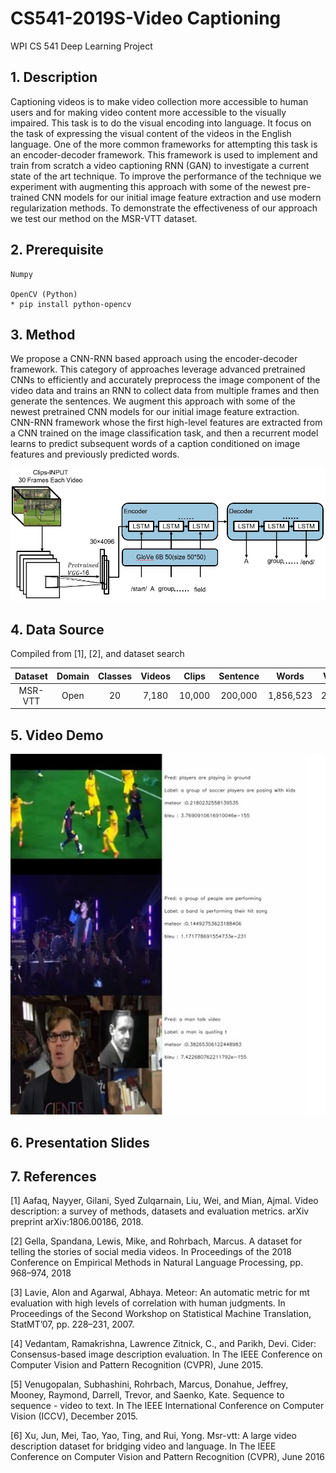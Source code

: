 # CS541-2019S-Video Captioning
WPI CS 541 Deep Learning Project 

## 1. Description
Captioning videos is to make video collection more accessible to human users and for making video content more accessible to the visually impaired. This task is to do the visual encoding into language. It focus on the task of expressing the visual content of the videos in the English language. One of the more common frameworks for attempting this task is an encoder-decoder framework. This framework is used to implement and train from scratch a video captioning RNN (GAN) to investigate a current state of the art technique. To improve the performance of the technique we experiment with augmenting this approach with some of the newest pre-trained CNN models for our initial image feature extraction and use modern regularization methods. To demonstrate the effectiveness of our approach we test our method on the MSR-VTT dataset.

## 2. Prerequisite
<pre><code>Numpy<br>
OpenCV (Python)
* pip install python-opencv
</code></pre>

## 3. Method
We propose a CNN-RNN based approach using the encoder-decoder framework. This category of approaches leverage advanced pretrained CNNs to efficiently and accurately preprocess the image component of the video data and trains an RNN to collect data from multiple frames and then generate the sentences. We augment this approach with some of the newest pretrained CNN models for our initial image feature extraction.<br>
CNN-RNN framework whose the first high-level features are extracted from a CNN trained on the image classification task, and then a recurrent model learns to predict subsequent words of a caption conditioned on image features and previously predicted words.<br>

![](/images/Network_diagram.JPG)

## 4. Data Source
Compiled from [1], [2], and dataset search

|    Dataset  | Domain | Classes| Videos | Clips | Sentence|  Words  |  Vocab | Len(hrs) |
|:-----------:|:------:|:------:|:------:|:-----:|:-------:|:-------:|:------:|:--------:|
|    MSR-VTT  |  Open  |   20   |  7,180 | 10,000| 200,000 |1,856,523| 29,316 |     5    |

## 5. Video Demo
![](/images/Screenshot_Demo.JPG)

## 6. Presentation Slides

## 7. References
[1] Aafaq,  Nayyer,  Gilani,  Syed  Zulqarnain,  Liu,  Wei,  and Mian,  Ajmal. Video description:   a survey of methods, datasets and evaluation metrics. arXiv preprint arXiv:1806.00186, 2018.

[2] Gella, Spandana, Lewis, Mike, and Rohrbach, Marcus.  A dataset for telling the stories of social media  videos. In Proceedings of the 2018 Conference on Empirical Methods in Natural Language Processing, pp. 968–974, 2018

[3] Lavie, Alon and Agarwal, Abhaya.  Meteor: An automatic metric for mt evaluation with high levels of correlation with human judgments.   In Proceedings of the Second Workshop on Statistical Machine Translation,  StatMT’07, pp. 228–231, 2007.

[4] Vedantam, Ramakrishna, Lawrence Zitnick, C., and Parikh, Devi.  Cider: Consensus-based image description evaluation.  In The IEEE Conference on Computer Vision and Pattern Recognition (CVPR), June 2015.

[5] Venugopalan,  Subhashini,  Rohrbach,  Marcus,  Donahue, Jeffrey, Mooney, Raymond, Darrell, Trevor, and Saenko, Kate. Sequence to sequence - video to text. In The IEEE International Conference on Computer Vision (ICCV), December 2015.

[6] Xu,  Jun,  Mei,  Tao,  Yao,  Ting,  and  Rui,  Yong.   Msr-vtt: A large video description dataset for bridging video and language.  In The IEEE Conference on Computer Vision and Pattern Recognition (CVPR), June 2016
